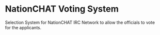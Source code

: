 # NationCHAT Voting System

Selection System for NationCHAT IRC Network to allow the officials to vote for the applicants.
